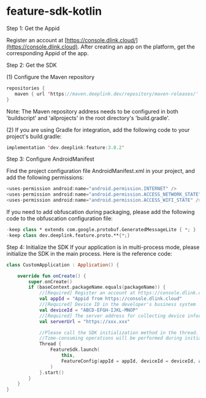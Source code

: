 # feature-sdk-kotlin

Step 1: Get the Appid

Register an account at [https://console.dlink.cloud/](https://console.dlink.cloud). After creating an app on the platform, get the corresponding Appid of the app.

Step 2: Get the SDK

(1) Configure the Maven repository
```kotlin   
repositories {
   maven { url 'https://maven.deeplink.dev/repository/maven-releases/' }
}
```

Note: The Maven repository address needs to be configured in both 'buildscript' and 'allprojects' in the root directory's 'build.gradle'.

(2) If you are using Gradle for integration, add the following code to your project's build.gradle:
```kotlin
implementation 'dev.deeplink:feature:3.0.2'
```

Step 3: Configure AndroidManifest

Find the project configuration file AndroidManifest.xml in your project, and add the following permissions:

```kotlin
<uses-permission android:name="android.permission.INTERNET" />
<uses-permission android:name="android.permission.ACCESS_NETWORK_STATE" />
<uses-permission android:name="android.permission.ACCESS_WIFI_STATE" />
```

If you need to add obfuscation during packaging, please add the following code to the obfuscation configuration file:
```kotlin
-keep class * extends com.google.protobuf.GeneratedMessageLite { *; }
-keep class dev.deeplink.feature.proto.**{*;}
```

Step 4: Initialize the SDK
If your application is in multi-process mode, please initialize the SDK in the main process. Here is the reference code:
```kotlin
class CustomApplication : Application() {

    override fun onCreate() {
        super.onCreate()
        if (baseContext.packageName.equals(packageName)) {
            //[Required] Register an account at https://console.dlink.cloud/. After creating an app on the platform, get the corresponding Appid of the app.
            val appId = "Appid from https://console.dlink.cloud"
            //[Required] Device ID in the developer's business system
            val deviceId = "ABCD-EFGH-IJKL-MNOP"
            //[Required] The server address for collecting device information
            val serverUrl = "https://xxx.xxx"

            //Please call the SDK initialization method in the thread.
            //Time-consuming operations will be performed during initialization.
            Thread {
                FeatureSdk.launch(
                    this,
                    FeatureConfig(appId = appId, deviceId = deviceId, apiBaseUrl = serverUrl)
                )
            }.start()
        }
    }
}
```